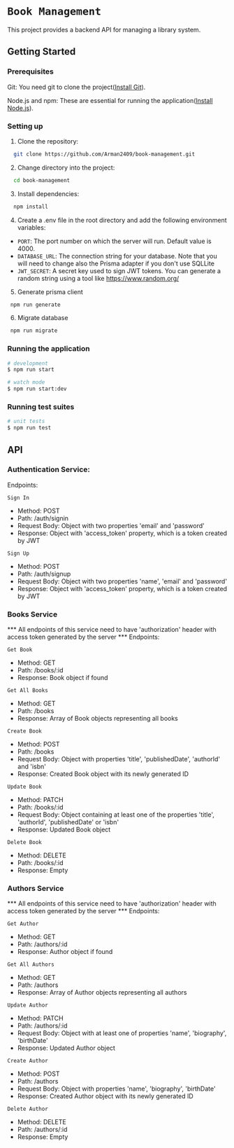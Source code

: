 # `Book Management`

This project provides a backend API for managing a library system. 

## Getting Started

### Prerequisites

Git: You need git to clone the project([Install Git](https://git-scm.com/downloads)).

Node.js and npm: These are essential for running the application([Install Node.js](https://nodejs.org/en)).

### Setting up

1. Clone the repository: 
```bash
  git clone https://github.com/Arman2409/book-management.git
```
2. Change directory into the project: 
```bash 
  cd book-management
```
3. Install dependencies: 
```bash 
  npm install
```
4. Create a .env file in the root directory and add the following environment variables:
- `PORT`: The port number on which the server will run. Default value is 4000.
- `DATABASE_URL`: The connection string for your database. Note that you will need to change also the Prisma adapter if you don't use SQLLite
- `JWT_SECRET`: A secret key used to sign JWT tokens. You can generate a random string using a tool like https://www.random.org/
5. Generate prisma client
```bash
 npm run generate
```
6. Migrate database
```bash
 npm run migrate
```

### Running the application

```bash
# development
$ npm run start

# watch mode
$ npm run start:dev
```

### Running test suites

```bash
# unit tests
$ npm run test
```

## API 


### Authentication Service:
Endpoints:

`Sign In`

- Method: POST
- Path: /auth/signin
- Request Body: Object with two properties 'email' and 'password'
- Response: Object with 'access_token' property, which is a token created by JWT 

`Sign Up`

- Method: POST
- Path: /auth/signup
- Request Body: Object with two properties 'name', 'email' and 'password'
- Response: Object with 'access_token' property, which is a token created by JWT


### Books Service
*** All endpoints of this service need to have 'authorization' header with access token generated by the server ***
Endpoints:

`Get Book`

- Method: GET
- Path: /books/:id
- Response: Book object if found

`Get All Books`

- Method: GET
- Path: /books
- Response: Array of Book objects representing all books

`Create Book`

- Method: POST
- Path: /books
- Request Body: Object with properties 'title', 'publishedDate', 'authorId' and 'isbn'
- Response: Created Book object with its newly generated ID

`Update Book`

- Method: PATCH
- Path: /books/:id
- Request Body: Object containing at least one of the properties 'title', 'authorId', 'publishedDate' or 'isbn'
- Response: Updated Book object

`Delete Book`

- Method: DELETE
- Path: /books/:id
- Response: Empty


### Authors Service
*** All endpoints of this service need to have 'authorization' header with access token generated by the server ***
Endpoints:

`Get Author`

- Method: GET
- Path: /authors/:id
- Response: Author object if found

`Get All Authors`

- Method: GET
- Path: /authors
- Response: Array of Author objects representing all authors

`Update Author`

- Method: PATCH
- Path: /authors/:id
- Request Body: Object with at least one of properties 'name', 'biography', 'birthDate'
- Response: Updated Author object

`Create Author`

- Method: POST
- Path: /authors 
- Request Body: Object with properties 'name', 'biography', 'birthDate'
- Response: Created Author object with its newly generated ID

`Delete Author`

- Method: DELETE
- Path: /authors/:id
- Response: Empty